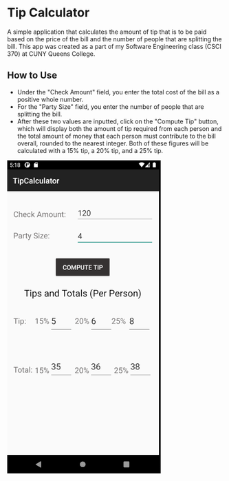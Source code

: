 # Tip Calculator
A simple application that calculates the amount of tip that is to be paid based on the price of the bill and the number of people that are splitting the bill. This app was created as a part of my Software Engineering class (CSCI 370) at CUNY Queens College. 

## How to Use
- Under the "Check Amount" field, you enter the total cost of the bill as a positive whole number. 
- For the "Party Size" field, you enter the number of people that are splitting the bill. 
- After these two values are inputted, click on the "Compute Tip" button, which will display both the amount of tip required from each person and the total amount of money that each person must contribute to the bill overall, rounded to the nearest integer. Both of these figures will be calculated with a 15% tip, a 20% tip, and a 25% tip. 

<img src="https://github.com/interborough/tip-calculator/blob/main/demonstration-picture.png?raw=true"><br>